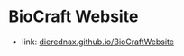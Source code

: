 # BioCraft Website
- link: [dierednax.github.io/BioCraftWebsite](https://dierednax.github.io/BioCraftWebsite)
